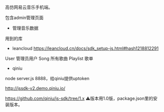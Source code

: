 高仿网易云音乐手机端。

包含admin管理页面
- 管理音乐数据


用到的库
- leancloud
https://leancloud.cn/docs/sdk_setup-js.html#hash1218812291

User 管理员用户
Song 所有歌曲
Playlist 歌单

- qiniu

node server.js 8888，给qiniu提供uptoken

http://jssdk-v2.demo.qiniu.io/

https://github.com/qiniu/js-sdk/tree/1.x
⚠️版本用1.0版，package.json里的安装版本。

